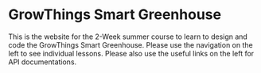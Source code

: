 # GrowThings Smart Greenhouse

This is the website for the 2-Week summer course to learn to design and code the GrowThings Smart Greenhouse.  Please use the navigation on the left to see individual lessons. Please also use the useful links on the left for API documentations.